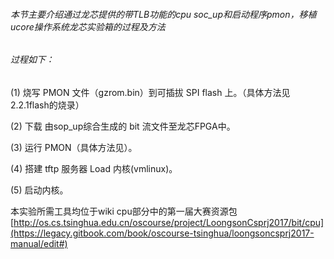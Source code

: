 ###### 本节主要介绍通过龙芯提供的带TLB功能的cpu soc\_up和启动程序pmon，移植ucore操作系统龙芯实验箱的过程及方法

###### 过程如下：

\(1\) 烧写 PMON 文件（gzrom.bin）到可插拔 SPI flash 上。（具体方法见2.2.1flash的烧录）

\(2\) 下载 由sop\_up综合生成的 bit 流文件至龙芯FPGA中。

\(3\) 运行 PMON（具体方法见）。

\(4\) 搭建 tftp 服务器 Load 内核\(vmlinux\)。

\(5\) 启动内核。

本实验所需工具均位于wiki cpu部分中的第一届大赛资源包[http://os.cs.tsinghua.edu.cn/oscourse/project/LoongsonCsprj2017/bit/cpu](https://legacy.gitbook.com/book/oscourse-tsinghua/loongsoncsprj2017-manual/edit#)

